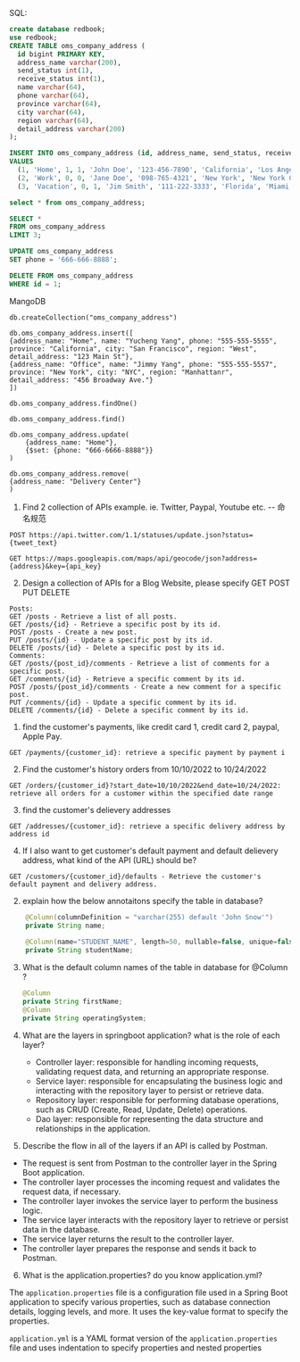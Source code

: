 

SQL:

```sql
create database redbook;
use redbook;
CREATE TABLE oms_company_address (
  id bigint PRIMARY KEY,
  address_name varchar(200),
  send_status int(1),
  receive_status int(1),
  name varchar(64),
  phone varchar(64),
  province varchar(64),
  city varchar(64),
  region varchar(64),
  detail_address varchar(200)
);

INSERT INTO oms_company_address (id, address_name, send_status, receive_status, name, phone, province, city, region, detail_address)
VALUES 
  (1, 'Home', 1, 1, 'John Doe', '123-456-7890', 'California', 'Los Angeles', 'Hollywood', '123 Main St.'),
  (2, 'Work', 0, 0, 'Jane Doe', '098-765-4321', 'New York', 'New York City', 'Manhattan', '456 Park Ave.'),
  (3, 'Vacation', 0, 1, 'Jim Smith', '111-222-3333', 'Florida', 'Miami', 'South Beach', '789 Ocean Dr.');

select * from oms_company_address;

SELECT *
FROM oms_company_address
LIMIT 3;

UPDATE oms_company_address
SET phone = '666-666-8888';

DELETE FROM oms_company_address
WHERE id = 1;
```

MangoDB

```mangoDB
db.createCollection("oms_company_address")

db.oms_company_address.insert([
{address_name: "Home", name: "Yucheng Yang", phone: "555-555-5555", province: "California", city: "San Francisco", region: "West", detail_address: "123 Main St"},
{address_name: "Office", name: "Jimmy Yang", phone: "555-555-5557", province: "New York", city: "NYC", region: "Manhattanr", detail_address: "456 Broadway Ave."}
])

db.oms_company_address.findOne()

db.oms_company_address.find()

db.oms_company_address.update(
    {address_name: "Home"},
    {$set: {phone: "666-6666-8888"}}
)

db.oms_company_address.remove(
{address_name: "Delivery Center"}
)
```

1. Find 2 collection of APIs example. ie. Twitter, Paypal, Youtube etc. -- 命名规范

```apl
POST https://api.twitter.com/1.1/statuses/update.json?status={tweet_text}

GET https://maps.googleapis.com/maps/api/geocode/json?address={address}&key={api_key}
```

2. Design a collection of APIs for a Blog Website, please specify GET POST PUT DELETE

```apl
Posts:
GET /posts - Retrieve a list of all posts.
GET /posts/{id} - Retrieve a specific post by its id.
POST /posts - Create a new post.
PUT /posts/{id} - Update a specific post by its id.
DELETE /posts/{id} - Delete a specific post by its id.
Comments:
GET /posts/{post_id}/comments - Retrieve a list of comments for a specific post.
GET /comments/{id} - Retrieve a specific comment by its id.
POST /posts/{post_id}/comments - Create a new comment for a specific post.
PUT /comments/{id} - Update a specific comment by its id.
DELETE /comments/{id} - Delete a specific comment by its id.
```

1. find the customer's payments, like credit card 1, credit card 2, paypal, Apple Pay.

```apl
GET /payments/{customer_id}: retrieve a specific payment by payment i
```

2. Find the customer's history orders from 10/10/2022 to 10/24/2022

```apl
GET /orders/{customer_id}?start_date=10/10/2022&end_date=10/24/2022: retrieve all orders for a customer within the specified date range
```

3. find the customer's delievery addresses

```
GET /addresses/{customer_id}: retrieve a specific delivery address by address id
```

4. If I also want to get customer's default payment and default delievery address, what kind of the API (URL) should be?

```
GET /customers/{customer_id}/defaults - Retrieve the customer's default payment and delivery address.
```

2. explain how the below annotaitons specify the table in database?

```java
    @Column(columnDefinition = "varchar(255) default 'John Snow'")
    private String name;
    
    @Column(name="STUDENT_NAME", length=50, nullable=false, unique=false)
    private String studentName;
```

3. What is the default column names of the table in database for @Column ?

   ```java
   @Column
   private String firstName;
   @Column
   private String operatingSystem;
   ```

   

4. What are the layers in springboot application? what is the role of each layer? 
   - Controller layer: responsible for handling incoming requests, validating request data, and returning an appropriate response.
   - Service layer: responsible for encapsulating the business logic and interacting with the repository layer to persist or retrieve data.
   - Repository layer: responsible for performing database operations, such as CRUD (Create, Read, Update, Delete) operations.
   - Dao layer: responsible for representing the data structure and relationships in the application.
5.  Describe the flow in all of the layers if an API is called by Postman. 
   - The request is sent from Postman to the controller layer in the Spring Boot application.
   - The controller layer processes the incoming request and validates the request data, if necessary.
   - The controller layer invokes the service layer to perform the business logic.
   - The service layer interacts with the repository layer to retrieve or persist data in the database.
   - The service layer returns the result to the controller layer.
   - The controller layer prepares the response and sends it back to Postman.
6.  What is the application.properties? do you know application.yml?

The `application.properties` file is a configuration file used in a Spring Boot application to specify various properties, such as database connection details, logging levels, and more. It uses the key-value format to specify the properties.

`application.yml` is a YAML format version of the `application.properties` file and uses indentation to specify properties and nested properties
